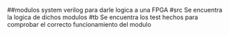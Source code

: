 ##modulos system verilog para darle logica a una FPGA
#src
Se encuentra la logica de dichos modulos
#tb
Se encuentra los test hechos para comprobar el correcto funcionamiento del modulo
 
